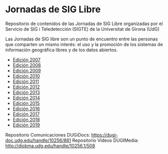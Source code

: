 # Jornadas de SIG Libre

Repositorio de contenidos de las Jornadas de SIG Libre organizadas por el Servicio de SIG i Teledetección (SIGTE) de la Universitat de Girona (UdG)

Las Jornadas de SIG libre son un punto de encuentro entre las personas que comparten un mismo interés: el uso y la promoción de los sistemas de información geográfica libres y de los datos abiertos.

- [Edición 2007](2007)
- [Edición 2008](2008)
- [Edición 2009](2009)
- [Edición 2010](2010)
- [Edición 2011](2011)
- [Edición 2012](2012)
- [Edición 2013](2013)
- [Edición 2014](2014)
- [Edición 2015](2015)
- [Edición 2016](2016)
- [Edición 2017](2017)
- [Edición 2018](2018)
- [Edición 2019](2019)

Repositorio Comunicaciones DUGiDocs: https://dugi-doc.udg.edu/handle/10256/861
Repositorio Vídeos DUGIMedia: http://diobma.udg.edu/handle/10256.1/508
